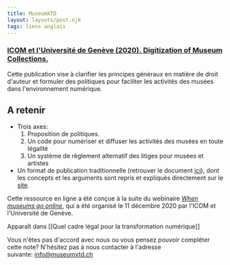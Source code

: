 ```yaml
---
title: MuseumXTD
layout: layouts/post.njk
tags: liens anglais
---
```

### [ICOM et l'Université de  Genève (2020). Digitization of Museum Collections.](https://www.digitizationpolicies.com)
Cette publication vise à clarifier les principes généraux en matière de droit d'auteur et formuler des politiques pour faciliter les activités des musées dans l'environnement numérique.

## A retenir
- Trois axes: 
	1. Proposition de politiques. 
	2. Un code pour numériser et diffuser les activités des musées en toute légalité
	3. Un système de règlement alternatif des litiges pour musées et artistes
- Un format de publication traditionnelle (retrouver le document [ici](https://www.digitizationpolicies.com/medias/Policy-Paper-on-Digitization-of-Collections.pdf)), dont les concepts et les arguments sont repris et expliqués directement sur le [site](https://www.digitizationpolicies.com/).   

Cette ressource en ligne a été conçue à la suite du webinaire *[When museums go online](https://www.digitizationpolicies.com/when-museums-go-online/)*, qui a été organisé le 11 décembre 2020 par l'ICOM et l'Université de Genève. 


Apparaît dans [[Quel cadre légal pour la transformation numérique]]

Vous n'êtes pas d'accord avec nous ou vous pensez pouvoir compléter cette note? N'hésitez pas à nous contacter à l'adresse suivante: [info@museumxtd.ch](mailto:info@museumxtd.ch)